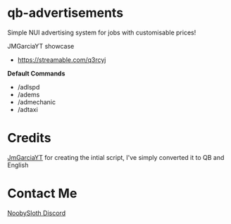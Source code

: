 # qb-advertisements
Simple NUI advertising system for jobs with customisable prices!

JMGarciaYT showcase
- https://streamable.com/q3rcyj

**Default Commands**
- /adlspd
- /adems
- /admechanic
- /adtaxi

# Credits
[JmGarciaYT](https://github.com/JmGarciaYT) for creating the intial script, I've simply converted it to QB and English

# Contact Me
[NoobySloth Discord](https://discord.gg/hD2DeRm)

